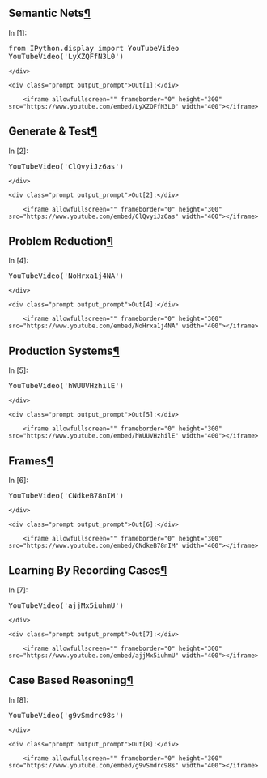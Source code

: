 
  <div class="border-box-sizing" id="notebook" tabindex="-1">
    <div class="container" id="notebook-container">

<div class="cell border-box-sizing text_cell rendered"><div class="prompt input_prompt">
</div><div class="inner_cell">
<div class="text_cell_render border-box-sizing rendered_html">
<h2 id="Semantic-Nets">Semantic Nets<a class="anchor-link" href="#Semantic-Nets">¶</a></h2>
</div>
</div>
</div>
<div class="cell border-box-sizing code_cell rendered">
<div class="input">
<div class="prompt input_prompt">In [1]:</div>
<div class="inner_cell">
    <div class="input_area">
<div class=" highlight hl-ipython3"><pre><span></span><span class="kn">from</span> <span class="nn">IPython.display</span> <span class="k">import</span> <span class="n">YouTubeVideo</span>
<span class="n">YouTubeVideo</span><span class="p">(</span><span class="s1">'LyXZQFfN3L0'</span><span class="p">)</span>
</pre></div>

    </div>
</div>
</div>

<div class="output_wrapper">
<div class="output">


<div class="output_area">

    <div class="prompt output_prompt">Out[1]:</div>



<div class="output_html rendered_html output_subarea output_execute_result">

        <iframe allowfullscreen="" frameborder="0" height="300" src="https://www.youtube.com/embed/LyXZQFfN3L0" width="400"></iframe>
        
</div>

</div>

</div>
</div>

</div>
<div class="cell border-box-sizing text_cell rendered"><div class="prompt input_prompt">
</div><div class="inner_cell">
<div class="text_cell_render border-box-sizing rendered_html">
<h2 id="Generate-&amp;-Test">Generate &amp; Test<a class="anchor-link" href="#Generate-&amp;-Test">¶</a></h2>
</div>
</div>
</div>
<div class="cell border-box-sizing code_cell rendered">
<div class="input">
<div class="prompt input_prompt">In [2]:</div>
<div class="inner_cell">
    <div class="input_area">
<div class=" highlight hl-ipython3"><pre><span></span><span class="n">YouTubeVideo</span><span class="p">(</span><span class="s1">'ClQvyiJz6as'</span><span class="p">)</span>
</pre></div>

    </div>
</div>
</div>

<div class="output_wrapper">
<div class="output">


<div class="output_area">

    <div class="prompt output_prompt">Out[2]:</div>



<div class="output_html rendered_html output_subarea output_execute_result">

        <iframe allowfullscreen="" frameborder="0" height="300" src="https://www.youtube.com/embed/ClQvyiJz6as" width="400"></iframe>
        
</div>

</div>

</div>
</div>

</div>
<div class="cell border-box-sizing text_cell rendered"><div class="prompt input_prompt">
</div><div class="inner_cell">
<div class="text_cell_render border-box-sizing rendered_html">
<h2 id="Problem-Reduction">Problem Reduction<a class="anchor-link" href="#Problem-Reduction">¶</a></h2>
</div>
</div>
</div>
<div class="cell border-box-sizing code_cell rendered">
<div class="input">
<div class="prompt input_prompt">In [4]:</div>
<div class="inner_cell">
    <div class="input_area">
<div class=" highlight hl-ipython3"><pre><span></span><span class="n">YouTubeVideo</span><span class="p">(</span><span class="s1">'NoHrxa1j4NA'</span><span class="p">)</span>
</pre></div>

    </div>
</div>
</div>

<div class="output_wrapper">
<div class="output">


<div class="output_area">

    <div class="prompt output_prompt">Out[4]:</div>



<div class="output_html rendered_html output_subarea output_execute_result">

        <iframe allowfullscreen="" frameborder="0" height="300" src="https://www.youtube.com/embed/NoHrxa1j4NA" width="400"></iframe>
        
</div>

</div>

</div>
</div>

</div>
<div class="cell border-box-sizing text_cell rendered"><div class="prompt input_prompt">
</div><div class="inner_cell">
<div class="text_cell_render border-box-sizing rendered_html">
<h2 id="Production-Systems">Production Systems<a class="anchor-link" href="#Production-Systems">¶</a></h2>
</div>
</div>
</div>
<div class="cell border-box-sizing code_cell rendered">
<div class="input">
<div class="prompt input_prompt">In [5]:</div>
<div class="inner_cell">
    <div class="input_area">
<div class=" highlight hl-ipython3"><pre><span></span><span class="n">YouTubeVideo</span><span class="p">(</span><span class="s1">'hWUUVHzhilE'</span><span class="p">)</span>
</pre></div>

    </div>
</div>
</div>

<div class="output_wrapper">
<div class="output">


<div class="output_area">

    <div class="prompt output_prompt">Out[5]:</div>



<div class="output_html rendered_html output_subarea output_execute_result">

        <iframe allowfullscreen="" frameborder="0" height="300" src="https://www.youtube.com/embed/hWUUVHzhilE" width="400"></iframe>
        
</div>

</div>

</div>
</div>

</div>
<div class="cell border-box-sizing text_cell rendered"><div class="prompt input_prompt">
</div><div class="inner_cell">
<div class="text_cell_render border-box-sizing rendered_html">
<h2 id="Frames">Frames<a class="anchor-link" href="#Frames">¶</a></h2>
</div>
</div>
</div>
<div class="cell border-box-sizing code_cell rendered">
<div class="input">
<div class="prompt input_prompt">In [6]:</div>
<div class="inner_cell">
    <div class="input_area">
<div class=" highlight hl-ipython3"><pre><span></span><span class="n">YouTubeVideo</span><span class="p">(</span><span class="s1">'CNdkeB78nIM'</span><span class="p">)</span>
</pre></div>

    </div>
</div>
</div>

<div class="output_wrapper">
<div class="output">


<div class="output_area">

    <div class="prompt output_prompt">Out[6]:</div>



<div class="output_html rendered_html output_subarea output_execute_result">

        <iframe allowfullscreen="" frameborder="0" height="300" src="https://www.youtube.com/embed/CNdkeB78nIM" width="400"></iframe>
        
</div>

</div>

</div>
</div>

</div>
<div class="cell border-box-sizing text_cell rendered"><div class="prompt input_prompt">
</div><div class="inner_cell">
<div class="text_cell_render border-box-sizing rendered_html">
<h2 id="Learning-By-Recording-Cases">Learning By Recording Cases<a class="anchor-link" href="#Learning-By-Recording-Cases">¶</a></h2>
</div>
</div>
</div>
<div class="cell border-box-sizing code_cell rendered">
<div class="input">
<div class="prompt input_prompt">In [7]:</div>
<div class="inner_cell">
    <div class="input_area">
<div class=" highlight hl-ipython3"><pre><span></span><span class="n">YouTubeVideo</span><span class="p">(</span><span class="s1">'ajjMx5iuhmU'</span><span class="p">)</span>
</pre></div>

    </div>
</div>
</div>

<div class="output_wrapper">
<div class="output">


<div class="output_area">

    <div class="prompt output_prompt">Out[7]:</div>



<div class="output_html rendered_html output_subarea output_execute_result">

        <iframe allowfullscreen="" frameborder="0" height="300" src="https://www.youtube.com/embed/ajjMx5iuhmU" width="400"></iframe>
        
</div>

</div>

</div>
</div>

</div>
<div class="cell border-box-sizing text_cell rendered"><div class="prompt input_prompt">
</div><div class="inner_cell">
<div class="text_cell_render border-box-sizing rendered_html">
<h2 id="Case-Based-Reasoning">Case Based Reasoning<a class="anchor-link" href="#Case-Based-Reasoning">¶</a></h2>
</div>
</div>
</div>
<div class="cell border-box-sizing code_cell rendered">
<div class="input">
<div class="prompt input_prompt">In [8]:</div>
<div class="inner_cell">
    <div class="input_area">
<div class=" highlight hl-ipython3"><pre><span></span><span class="n">YouTubeVideo</span><span class="p">(</span><span class="s1">'g9vSmdrc98s'</span><span class="p">)</span>
</pre></div>

    </div>
</div>
</div>

<div class="output_wrapper">
<div class="output">


<div class="output_area">

    <div class="prompt output_prompt">Out[8]:</div>



<div class="output_html rendered_html output_subarea output_execute_result">

        <iframe allowfullscreen="" frameborder="0" height="300" src="https://www.youtube.com/embed/g9vSmdrc98s" width="400"></iframe>
        
</div>

</div>

</div>
</div>

</div>
    